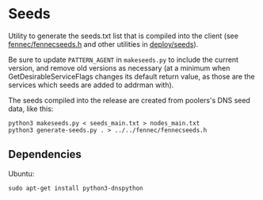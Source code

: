 # Seeds

Utility to generate the seeds.txt list that is compiled into the client
(see [fennec/fennecseeds.h](/fennec/fennecseeds.h) and other utilities in [deploy/seeds](/deploy/seeds)).

Be sure to update `PATTERN_AGENT` in `makeseeds.py` to include the current version,
and remove old versions as necessary (at a minimum when GetDesirableServiceFlags
changes its default return value, as those are the services which seeds are added
to addrman with).

The seeds compiled into the release are created from poolers's DNS seed data, like this:

    python3 makeseeds.py < seeds_main.txt > nodes_main.txt
    python3 generate-seeds.py . > ../../fennec/fennecseeds.h

## Dependencies

Ubuntu:

    sudo apt-get install python3-dnspython
